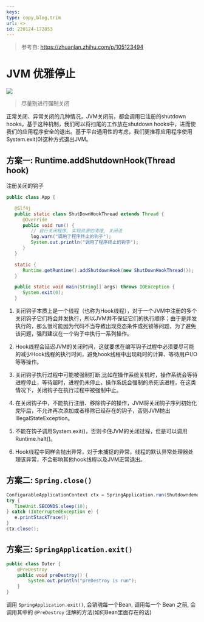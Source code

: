 ```yaml
---
keys: 
type: copy,blog,trim
url: <>
id: 220124-172853
---
```


> 参考自: <https://zhuanlan.zhihu.com/p/105123494>

# JVM 优雅停止

![](https://gitee.com/cpfree/picture-warehouse/raw/master/pic1/1643016965826.png)

> 尽量别进行强制关闭

正常关闭、异常关闭的几种情况，JVM关闭前，都会调用已注册的shutdown hooks，基于这种机制，我们可以将扫尾的工作放在shutdown hooks中，进而使我们的应用程序安全的退出。基于平台通用性的考虑，我们更推荐应用程序使用System.exit(0)这种方式退出JVM。

## 方案一: Runtime.addShutdownHook(Thread hook)

注册关闭的钩子

   ```java
   public class App {

      @Slf4j
      public static class ShutDownHookThread extends Thread {
         @Override
         public void run() {
            // 自行关闭程序, 实现资源的清理, 关闭流
            log.warn("调用了程序终止的钩子");
            System.out.println("调用了程序终止的钩子");
         }
      }

      static {
         Runtime.getRuntime().addShutdownHook(new ShutDownHookThread());
      }

      public static void main(String[] args) throws IOException {
         System.exit(0);
      }
   ```

1. 关闭钩子本质上是一个线程（也称为Hook线程），对于一个JVM中注册的多个关闭钩子它们将会并发执行，所以JVM并不保证它们的执行顺序；由于是并发执行的，那么很可能因为代码不当导致出现竞态条件或死锁等问题，为了避免该问题，强烈建议在一个钩子中执行一系列操作。

2. Hook线程会延迟JVM的关闭时间，这就要求在编写钩子过程中必须要尽可能的减少Hook线程的执行时间，避免hook线程中出现耗时的计算、等待用户I/O等等操作。

3. 关闭钩子执行过程中可能被强制打断,比如在操作系统关机时，操作系统会等待进程停止，等待超时，进程仍未停止，操作系统会强制的杀死该进程，在这类情况下，关闭钩子在执行过程中被强制中止。

4. 在关闭钩子中，不能执行注册、移除钩子的操作，JVM将关闭钩子序列初始化完毕后，不允许再次添加或者移除已经存在的钩子，否则JVM抛出 IllegalStateException。

5. 不能在钩子调用System.exit()，否则卡住JVM的关闭过程，但是可以调用Runtime.halt()。

6. Hook线程中同样会抛出异常，对于未捕捉的异常，线程的默认异常处理器处理该异常，不会影响其他hook线程以及JVM正常退出。

## 方案二: `Spring.close()`

```java
ConfigurableApplicationContext ctx = SpringApplication.run(ShutdowndemoApplication.class, args);
try {
   TimeUnit.SECONDS.sleep(10);
} catch (InterruptedException e) {
   e.printStackTrace();
}
ctx.close();
```

## 方案三: `SpringApplication.exit()`

```java
public class Outer {
    @PreDestroy
    public void preDestroy() {
        System.out.println("preDestroy is run");
    }
}
```

调用  `SpringApplication.exit()`, 会销魂每一个Bean, 调用每一个 Bean 之前, 会调用其中的 `@PreDestroy` 注解的方法(如何Bean里面存在的话)
